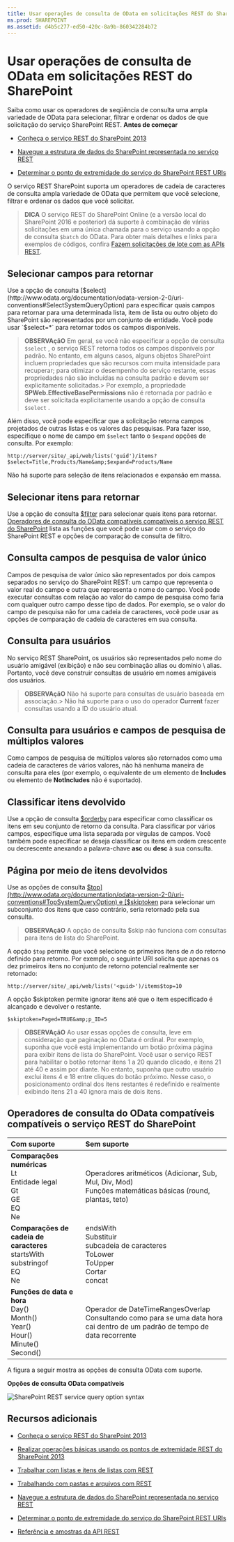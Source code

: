 ```yaml
---
title: Usar operações de consulta de OData em solicitações REST do SharePoint
ms.prod: SHAREPOINT
ms.assetid: d4b5c277-ed50-420c-8a9b-860342284b72
---
```




# Usar operações de consulta de OData em solicitações REST do SharePoint
Saiba como usar os operadores de seqüência de consulta uma ampla variedade de OData para selecionar, filtrar e ordenar os dados de que solicitação do serviço SharePoint REST.
 **Antes de começar**
  
    
    


-  [Conheça o serviço REST do SharePoint 2013](get-to-know-the-sharepoint-2013-rest-service.md)
    
  
-  [Navegue a estrutura de dados do SharePoint representada no serviço REST](navigate-the-sharepoint-data-structure-represented-in-the-rest-service.md)
    
  
-  [Determinar o ponto de extremidade do serviço do SharePoint REST URIs](determine-sharepoint-rest-service-endpoint-uris.md)
    
  

O serviço REST SharePoint suporta um operadores de cadeia de caracteres de consulta ampla variedade de OData que permitem que você selecione, filtrar e ordenar os dados que você solicitar.
  
    
    


> **DICA**
> O serviço REST do SharePoint Online (e a versão local do SharePoint 2016 e posterior) dá suporte à combinação de várias solicitações em uma única chamada para o serviço usando a opção de consulta  `$batch` do OData. Para obter mais detalhes e links para exemplos de códigos, confira [Fazem solicitações de lote com as APIs REST](make-batch-requests-with-the-rest-apis.md).
  
    
    


## Selecionar campos para retornar

Use a opção de consulta  [$select](http://www.odata.org/documentation/odata-version-2-0/uri-conventions#SelectSystemQueryOption) para especificar quais campos para retornar para uma determinada lista, item de lista ou outro objeto do SharePoint são representados por um conjunto de entidade. Você pode usar `$select=*` para retornar todos os campos disponíveis.
  
    
    

> **OBSERVAçãO**
> Em geral, se você não especificar a opção de consulta  `$select` , o serviço REST retorna todos os campos disponíveis por padrão. No entanto, em alguns casos, alguns objetos SharePoint incluem propriedades que são recursos com muita intensidade para recuperar; para otimizar o desempenho do serviço restante, essas propriedades não são incluídas na consulta padrão e devem ser explicitamente solicitadas.> Por exemplo, a propriedade **SPWeb.EffectiveBasePermissions** não é retornada por padrão e deve ser solicitada explicitamente usando a opção de consulta `$select` .
  
    
    

Além disso, você pode especificar que a solicitação retorna campos projetados de outras listas e os valores das pesquisas. Para fazer isso, especifique o nome de campo em  `$select` tanto o `$expand` opções de consulta. Por exemplo:
  
    
    
 `http://server/site/_api/web/lists('guid')/items?$select=Title,Products/Name&amp;$expand=Products/Name`
  
    
    
Não há suporte para seleção de itens relacionados e expansão em massa.
  
    
    

## Selecionar itens para retornar

Use a opção de consulta  [$filter](http://www.odata.org/documentation/odata-version-2-0/uri-conventions#FilterSystemQueryOption) para selecionar quais itens para retornar. [Operadores de consulta do OData compatíveis compatíveis o serviço REST do SharePoint](#bk_supported) lista as funções que você pode usar com o serviço do SharePoint REST e opções de comparação de consulta de filtro.
  
    
    

## Consulta campos de pesquisa de valor único

Campos de pesquisa de valor único são representados por dois campos separados no serviço do SharePoint REST: um campo que representa o valor real do campo e outra que representa o nome do campo. Você pode executar consultas com relação ao valor do campo de pesquisa como faria com qualquer outro campo desse tipo de dados. Por exemplo, se o valor do campo de pesquisa não for uma cadeia de caracteres, você pode usar as opções de comparação de cadeia de caracteres em sua consulta.
  
    
    

## Consulta para usuários

No serviço REST SharePoint, os usuários são representados pelo nome do usuário amigável (exibição) e não seu combinação alias ou domínio \\ alias. Portanto, você deve construir consultas de usuário em nomes amigáveis dos usuários.
  
    
    

> **OBSERVAçãO**
> Não há suporte para consultas de usuário baseada em associação.> Não há suporte para o uso do operador **Current** fazer consultas usando a ID do usuário atual.
  
    
    


## Consulta para usuários e campos de pesquisa de múltiplos valores

Como campos de pesquisa de múltiplos valores são retornados como uma cadeia de caracteres de vários valores, não há nenhuma maneira de consulta para eles (por exemplo, o equivalente de um elemento de **Includes** ou elemento de **NotIncludes** não é suportado).
  
    
    

## Classificar itens devolvido

Use a opção de consulta  [$orderby](http://www.odata.org/documentation/odata-version-2-0/uri-conventions#OrderBySystemQueryOption) para especificar como classificar os itens em seu conjunto de retorno da consulta. Para classificar por vários campos, especifique uma lista separada por vírgulas de campos. Você também pode especificar se deseja classificar os itens em ordem crescente ou decrescente anexando a palavra-chave **asc** ou **desc** à sua consulta.
  
    
    

## Página por meio de itens devolvidos

Use as opções de consulta  [$top](http://www.odata.org/documentation/odata-version-2-0/uri-conventions#TopSystemQueryOption) e [$skiptoken](http://msdn.microsoft.com/library/dd942121.aspx) para selecionar um subconjunto dos itens que caso contrário, seria retornado pela sua consulta.
  
    
    

> **OBSERVAçãO**
> A opção de consulta $skip não funciona com consultas para itens de lista do SharePoint.
  
    
    

A opção  `$top` permite que você selecione os primeiros itens de *n*  do retorno definido para retorno. Por exemplo, o seguinte URI solicita que apenas os dez primeiros itens no conjunto de retorno potencial realmente ser retornado:
  
    
    
 `http://server/site/_api/web/lists('<guid>')/items$top=10`
  
    
    
A opção $skiptoken permite ignorar itens até que o item especificado é alcançado e devolver o restante.
  
    
    
 `$skiptoken=Paged=TRUE&amp;p_ID=5`
  
    
    

> **OBSERVAçãO**
> Ao usar essas opções de consulta, leve em consideração que paginação no OData é ordinal. Por exemplo, suponha que você está implementando um botão próxima página para exibir itens de lista do SharePoint. Você usar o serviço REST para habilitar o botão retornar itens 1 a 20 quando clicado, e itens 21 até 40 e assim por diante. No entanto, suponha que outro usuário exclui itens 4 e 18 entre cliques do botão próximo. Nesse caso, o posicionamento ordinal dos itens restantes é redefinido e realmente exibindo itens 21 a 40 ignora mais de dois itens.
  
    
    


## Operadores de consulta do OData compatíveis compatíveis o serviço REST do SharePoint
<a name="bk_supported"> </a>



|**Com suporte**|**Sem suporte**|
|:-----|:-----|
|**Comparações numéricas** <br/> Lt <br/> Entidade legal <br/> Gt <br/> GE <br/> EQ <br/> Ne <br/> |Operadores aritméticos            (Adicionar, Sub, Mul, Div, Mod) <br/> Funções matemáticas básicas            (round, plantas, teto) <br/> |
|**Comparações de cadeia de caracteres** <br/> startsWith <br/> substringof <br/> EQ <br/> Ne <br/> |endsWith <br/> Substituir <br/> subcadeia de caracteres <br/> ToLower <br/> ToUpper <br/> Cortar <br/> concat <br/> |
|**Funções de data e hora** <br/> Day() <br/> Month() <br/> Year() <br/> Hour() <br/> Minute() <br/> Second() <br/> |Operador de DateTimeRangesOverlap <br/> Consultando como para se uma data hora cai dentro de um padrão de tempo de data recorrente <br/> |
   
A figura a seguir mostra as opções de consulta OData com suporte.
  
    
    

**Opções de consulta OData compatíveis**

  
    
    

  
    
    
![SharePoint REST service query option syntax](images/SPF15Con_REST_queryOptionSyntax.png)
  
    
    

  
    
    

  
    
    

## Recursos adicionais
<a name="bk_addresources"> </a>


-  [Conheça o serviço REST do SharePoint 2013](get-to-know-the-sharepoint-2013-rest-service.md)
    
  
-  [Realizar operações básicas usando os pontos de extremidade REST do SharePoint 2013](complete-basic-operations-using-sharepoint-2013-rest-endpoints.md)
    
  
-  [Trabalhar com listas e itens de listas com REST](working-with-lists-and-list-items-with-rest.md)
    
  
-  [Trabalhando com pastas e arquivos com REST](working-with-folders-and-files-with-rest.md)
    
  
-  [Navegue a estrutura de dados do SharePoint representada no serviço REST](navigate-the-sharepoint-data-structure-represented-in-the-rest-service.md)
    
  
-  [Determinar o ponto de extremidade do serviço do SharePoint REST URIs](determine-sharepoint-rest-service-endpoint-uris.md)
    
  
-  [Referência e amostras da API REST](http://msdn.microsoft.com/library/02128c70-9d27-4388-9374-a11bce68fdb8%28Office.15%29.aspx)
    
  

  
    
    
